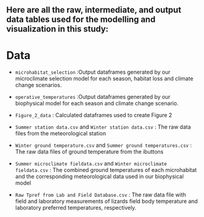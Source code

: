 ## Here are all the raw, intermediate, and output data tables used for the modelling and visualization in this study:
# **Data**
- `microhabitat_selection` :Output dataframes generated by our microclimate selection model for each season, habitat loss and climate change scenarios. 
- `operative_temperatures` :Output dataframes generated by our biophysical model for each season and climate change scenario.
- `Figure_2_data` : Calculated dataframes used to create Figure 2

- `Summer station data.csv` and `Winter station data.csv` : The raw data files from the meteorological station
- `Winter ground temperature.csv` and `Summer ground temperatures.csv` : The raw data files of ground temperature from the ibuttons
- `Summer microclimate fieldata.csv` and `Winter microclimate fieldata.csv` : The combined ground temperatures of each microhabitat and the corresponding meteorological data used in our biophysical model
- `Raw Tpref from Lab and Field Database.csv` : The raw data file with field and laboratory measurements of lizards field body temperature and laboratory preferred temperatures, respectively. 

